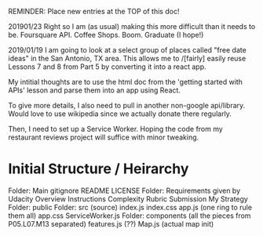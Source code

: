 REMINDER: Place new entries at the TOP of this doc!

201901/23
Right so I am (as usual) making this more difficult than it needs to be.
Foursquare API. Coffee Shops. Boom. Graduate (I hope!)

2019/01/19
I am going to look at a select group of places called "free date ideas" in the San Antonio, TX area. This allows me to /\[fairly] easily reuse Lessons 7 and 8 from Part 5 by converting it into a react app.

My intitial thoughts are to use the html doc from the 'getting started with APIs' lesson and parse them into an app using React.

To give more details, I also need to pull in another non-google api/library. Would love to use wikipedia since we actually donate there regularly.

Then, I need to set up a Service Worker. Hoping the code from my restaurant reviews project will suffice with minor tweaking.

# Initial Structure / Heirarchy
Folder: Main
  gitignore
  README
  LICENSE
  Folder: Requirements given by Udacity
    Overview
    Instructions
    Complexity
    Rubric
    Submission
    My Strategy
  Folder: public
  Folder: src (source)
    index.js
    index.css
    app.js (one ring to rule them all)
    app.css
    ServiceWorker.js
    Folder: components (all the pieces from P05.L07.M13 separated)
      features.js (??)
      Map.js (actual map init)

